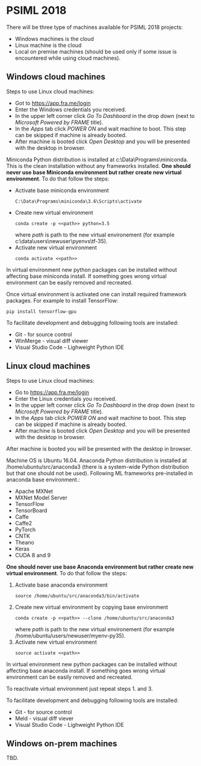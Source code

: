 # PSIML 2018

There will be three type of machines available for PSIML 2018 projects:
* Windows machines is the cloud
* Linux machine is the cloud
* Local on premise machines (should be used only if some issue is encountered while using cloud machines).

## Windows cloud machines

Steps to use Linux cloud machines:
* Got to https://app.fra.me/login
* Enter the Windows credentials you received.
* In the upper left corner click _Go To Dashboard_ in the drop down (next to _Microsoft Powered by FRAME_ title).
* In the _Apps_ tab click _POWER ON_ and wait machine to boot. This step can be skipped if machine is already booted.
* After machine is booted click _Open Desktop_ and you will be presented with the desktop in browser.

Miniconda Python distribution is installed at c:\Data\Programs\miniconda. This is the clean installation without any frameworks installed. **One should never use base Miniconda environment but rather create new virtual environment**. To do that follow the steps:
* Activate base miniconda environment
    ```
    C:\Data\Programs\miniconda\3.6\Scripts\activate
    ```
* Create new virtual environment 
    ```
    conda create -p <<path>> python=3.5
    ```
    where _path_ is path to the new virtual environement (for example c:\data\users\newuser\pyenvs\tf-35).
* Activate new virtual environment
    ```
    conda activate <<path>>
    ```
In virtual environment new python packages can be installed without affecting base miniconda install. If something goes wrong virtual environment can be easily removed and recreated.

Once virtual environment is activated one can install required framework packages. For example to install TensorFlow:
```
pip install tensorflow-gpu
```

To facilitate development and debugging following tools are installed:
* Git - for source control
* WinMerge - visual diff viewer
* Visual Studio Code - Lighweight Python IDE

## Linux cloud machines

Steps to use Linux cloud machines:
* Go to https://app.fra.me/login
* Enter the Linux credentials you received.
* In the upper left corner click _Go To Dashboard_ in the drop down (next to _Microsoft Powered by FRAME_ title).
* In the _Apps_ tab click _POWER ON_ and wait machine to boot. This step can be skipped if machine is already booted.
* After machine is booted click _Open Desktop_ and you will be presented with the desktop in browser.

After machine is booted you will be presented with the desktop in browser.

Machine OS is Ubuntu 16.04. Anaconda Python distribution is installed at /home/ubuntu/src/anaconda3 (there is a system-wide Python distribution but that one should not be used). Following ML frameworks pre-installed in anaconda base environment.:
* Apache MXNet 
* MXNet Model Server
* TensorFlow
* TensorBoard
* Caffe
* Caffe2
* PyTorch
* CNTK
* Theano
* Keras
* CUDA 8 and 9

**One should never use base Anaconda environment but rather create new virtual environment**. To do that follow the steps:
1) Activate base anaconda environment
    ```
    source /home/ubuntu/src/anaconda3/bin/activate
    ```
2) Create new virtual environment by copying base environment
    ```
    conda create -p <<path>> --clone /home/ubuntu/src/anaconda3
    ```
    where _path_ is path to the new virtual environement (for example /home/ubuntu/users/newuser/myenv-py35).
3) Activate new virtual environment
    ```
    source activate <<path>>
    ```

In virtual environment new python packages can be installed without affecting base anaconda install. If something goes wrong virtual environment can be easily removed and recreated.

To reactivate virtual environment just repeat steps 1. and 3.

To facilitate development and debugging following tools are installed:
* Git - for source control
* Meld - visual diff viever
* Visual Studio Code - Lighweight Python IDE

## Windows on-prem machines

TBD.
